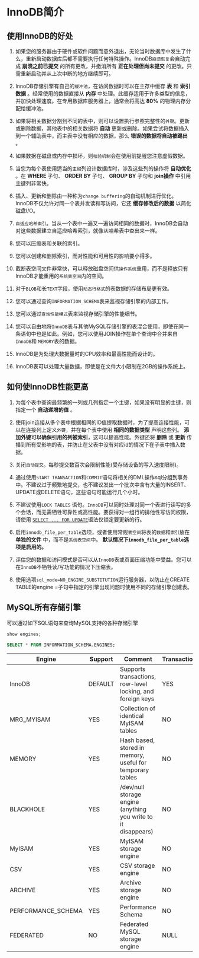 # InnoDB简介

## 使用InnoDB的好处

1. 如果您的服务器由于硬件或软件问题而意外退出，无论当时数据库中发生了什么，重新启动数据库后都不需要执行任何特殊操作。InnoDB`崩溃恢复`会自动完成 **崩溃之前已提交** 的所有更改，并撤消所有 **正在处理但尚未提交** 的更改。只需重新启动并从上次中断的地方继续即可。

2. InnoDB存储引擎有自己的`缓冲池`，在访问数据时可以在主存中缓存 **表** 和 **索引数据** 。经常使用的数据直接从 **内存** 中处理。此缓存适用于许多类型的信息，并加快处理速度。在专用数据库服务器上，通常会将高达 **80%** 的物理内存分配给缓冲池。

3. 如果将相关数据分割到不同的表中，则可以设置执行参照完整性的`外键`。更新或删除数据，其他表中的相关数据将 **自动** 更新或删除。如果尝试将数据插入到一个辅助表中，而主表中没有相应的数据，那么 **错误的数据将自动被踢出** 。

4. 如果数据在磁盘或内存中损坏，则`校验机制`会在使用前提醒您注意虚假数据。

5. 当您为每个表使用适当的`主键`列设计数据库时，涉及这些列的操作将 **自动优化** 。在 **WHERE** 子句、 **ORDER BY** 子句、 **GROUP BY** 子句和 **join操作** 中引用主键列非常快。

6. 插入、更新和删除由一种称为`change buffering`的自动机制进行优化。InnoDB不仅允许对同一个表并发读和写访问，它还 **缓存修改后的数据** 以简化磁盘I/O。

7. `自适应哈希索引`。当从一个表中一遍又一遍访问相同的数据时，InnoDB会自动对这些数据建立自适应哈希索引，就像从哈希表中查出来一样。

8. 您可以压缩表和关联的索引。

9. 您可以创建和删除索引，而对性能和可用性的影响要小得多。

10. 截断表空间文件非常快，可以释放磁盘空间供`操作系统`重用，而不是释放只有InnoDB才能重用的`系统表空间`内的空间。

11. 对于`BLOB`和长`TEXT`字段，使用`动态行格式`的表数据的存储布局更有效。

12. 您可以通过查询`INFORMATION_SCHEMA`表来监视存储引擎的内部工作。

13. 您可以通过`查询性能模式`表来监视存储引擎的性能细节。

14. 您可以自由地将`InnoDB`表与其他MySQL存储引擎的表混合使用，即使在同一条语句中也是如此。例如，您可以使用JOIN操作在单个查询中合并来自`InnoDB`和 `MEMORY`表的数据。

15. InnoDB是为处理大数据量时的CPU效率和最高性能而设计的。

16. InnoDB表可以处理大量数据，即使是在文件大小限制在2GB的操作系统上。

## 如何使InnoDB性能更高

1. 为每个表中查询最频繁的一列或几列指定一个主键，如果没有明显的主键，则指定一个 **自动递增的值** 。

2. 使用join连接从多个表中根据相同的ID值提取数据时，为了提高连接性能，可以在连接列上定义`外键`，并在每个表中使用 **相同的数据类型** 声明这些列。 **添加外键可以确保引用的列被索引**，这可以提高性能。外键还将 **删除** 或 **更新** 传播到所有受影响的表，并防止在父表中没有对应id的情况下在子表中插入数据。

3. 关闭`自动提交`。每秒提交数百次会限制性能(受存储设备的写入速度限制)。

4. 通过使用`START TRANSACTION`和`COMMIT`语句将相关的DML操作sql分组到事务中。不建议过于频繁地提交，也不建议发出一个批次中含有大量的INSERT、UPDATE或DELETE语句，这些语句可能运行几个小时。

5. 不建议使用`LOCK TABLES` 语句。`InnoDB`可以同时处理对同一个表进行读写的多个会话，而无需牺牲可靠性或高性能。要获得对一组行的排他性写访问权限，请使用 [`SELECT ... FOR UPDATE`](https://dev.mysql.com/doc/refman/5.7/en/innodb-locking-reads.html)语法仅锁定要更新的行。

6. 启用`innodb_file_per_table`选项，或者使用常规`表空间`将表的`数据`和`索引`放在 **单独的文件** 中，而不是`系统表空间`中。  **默认情况下`innodb_file_per_table`选项是启用的。**

7. 评估您的数据和访问模式是否可以从`InnoDB`表或页面压缩功能中受益。您可以在`InnoDB`不牺牲读/写功能的情况下压缩表。

8. 使用选项`sql_mode=NO_ENGINE_SUBSTITUTION`运行服务器，以防止在CREATE TABLE的engine =子句中指定的引擎出现问题时使用不同的存储引擎创建表。







## MySQL所有存储引擎

可以通过如下SQL语句来查询MySQL支持的各种存储引擎

```SQL
show engines;

SELECT * FROM INFORMATION_SCHEMA.ENGINES;

```


| Engine             | Support | Comment                                                      | Transactions | XA   | Savepoints |
| ------------------ | ------- | ------------------------------------------------------------ | ------------ | ---- | ---------- |
| InnoDB             | DEFAULT | Supports transactions, row-level locking, and foreign keys   | YES          | YES  | YES        |
| MRG_MYISAM         | YES     | Collection of identical MyISAM tables                        | NO           | NO   | NO         |
| MEMORY             | YES     | Hash based, stored in memory, useful for temporary tables    | NO           | NO   | NO         |
| BLACKHOLE          | YES     | /dev/null storage engine (anything you write to it disappears) | NO           | NO   | NO         |
| MyISAM             | YES     | MyISAM storage engine                                        | NO           | NO   | NO         |
| CSV                | YES     | CSV storage engine                                           | NO           | NO   | NO         |
| ARCHIVE            | YES     | Archive storage engine                                       | NO           | NO   | NO         |
| PERFORMANCE_SCHEMA | YES     | Performance Schema                                           | NO           | NO   | NO         |
| FEDERATED          | NO      | Federated MySQL storage engine                               | NULL         | NULL | NULL       |

